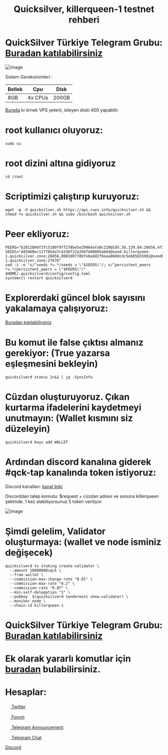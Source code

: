 <h1 align="center">Quicksilver, killerqueen-1 testnet rehberi</h1>

# QuickSilver Türkiye Telegram Grubu: [Buradan katılabilirsiniz](https://t.me/QuicksilverTurkish)

![image](https://user-images.githubusercontent.com/101149671/175765082-1a35b43c-0cd4-4863-b103-00e9749641a1.png)


Sistem Gereksinimleri : 

|    Bellek   |       Cpu      |      Disk      |
|-------------|----------------|----------------|
|     8GB     |    4x CPUs     |     200GB      |


[Burada](https://is.gd/CONTABO) ki örnek VPS yeterli, isteyen diski 400 yapabilir.

# root kullanıcı oluyoruz:
```
sudo su
```

# root dizini altına gidiyoruz
```
cd /root
```

# Scriptimizi çalıştırıp kuruyoruz:
```
wget -q -O quicksilver.sh https://api.rues.info/quicksilver.sh && chmod +x quicksilver.sh && sudo /bin/bash quicksilver.sh
```

# Peer ekliyoruz:
```
PEERS="b281289df37c5180f9ff278be5e29964afa0c229@185.56.139.84:26656,4f35ab6008fc46cc50b103a337ec2266400eca2e@148.251.50.79:26656,90f4459126152d21983f42c8e86bc899cd618af6@116.202.15.183:11656,6ac91620bc5338e6f679835cc604769a213d362f@139.59.56.24:36366,f9d2dbf6c80f08d12d1bc8d07ffd3bafa4965160@95.214.55.43:26651,abe7397ff92a4ca61033ceac127b5fc3a9a4217f@65.108.98.218:25095,07bb0fd7af9dc819bb5bb850ea5d870281c3adfa@167.235.74.230:26656"
SEEDS="dd3460ec11f78b4a7c4336f22a356fe00805ab64@seed.killerqueen-1.quicksilver.zone:26656,8603d0778bfe0a8d2f8eaa860dcdc5eb85b55982@seed02.killerqueen-1.quicksilver.zone:27676"
sed -i -e "s/^seeds *=.*/seeds = \"$SEEDS\"/; s/^persistent_peers *=.*/persistent_peers = \"$PEERS\"/" $HOME/.quicksilverd/config/config.toml
systemctl restart quicksilverd
```

# Explorerdaki güncel blok sayısını yakalamaya çalışıyoruz:

[Buradan katılabilirsiniz](https://quicksilver.explorers.guru/) 

# Bu komut ile false çıktısı almanız gerekiyor: (True yazarsa eşleşmesini bekleyin)
```
quicksilverd status 2>&1 | jq .SyncInfo
```

# Cüzdan oluşturuyoruz. Çıkan kurtarma ifadelerini kaydetmeyi unutmayın: (Wallet kısmını siz düzeleyin) 
```
quicksilverd keys add WALLET
```

# Ardından discord kanalına giderek #qck-tap kanalında token istiyoruz:

Discord kanalları: [kanal linki](https://discord.gg/fWCGsb7sE7) 

Discorddan talep komutu: $request + cüzdan adresi ve sonuna killerqueen şeklinde. 1 kez alabiliyorsunuz 5 token veriliyor.

![image](https://user-images.githubusercontent.com/101149671/175772344-69161a63-1d58-473e-a97d-443878716ec0.png)


# Şimdi gelelim, Validator oluşturmaya: (wallet ve node isminiz değişecek)
```
quicksilverd tx staking create-validator \
  --amount 10000000uqck \
  --from wallet \
  --commission-max-change-rate "0.01" \
  --commission-max-rate "0.2" \
  --commission-rate "0.07" \
  --min-self-delegation "1" \
  --pubkey  $(quicksilverd tendermint show-validator) \
  --moniker node \
  --chain-id killerqueen-1
```

# QuickSilver Türkiye Telegram Grubu: [Buradan katılabilirsiniz](https://t.me/QuicksilverTurkish)

# Ek olarak yararlı komutlar için [buradan](https://forum.rues.info/index.php?threads/quicksilver-testneti-katilim-rehberi.1947/) bulabilirsiniz. 

# Hesaplar:

[<img src="https://cdn-icons-png.flaticon.com/512/733/733579.png" width="16px"> Twitter   ](https://twitter.com/Ruesandora0) 

[<img src="https://cdn-icons-png.flaticon.com/512/1336/1336494.png" width="16px"> Forum   ](https://forum.rues.info/index.php)

[<img src="https://cdn-icons-png.flaticon.com/512/2111/2111646.png" width="16px"> Telegram Announcement   ](https://t.me/RuesAnnouncement)

[<img src="https://cdn-icons-png.flaticon.com/512/2111/2111646.png" width="16px"> Telegram Chat   ](https://t.me/RuesChat)

[Discord](https://discord.gg/ruescommunity)
